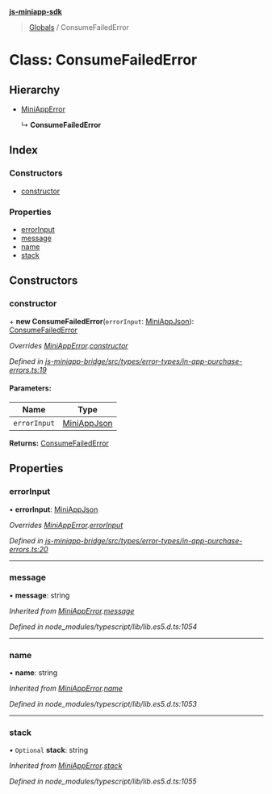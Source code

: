 **[js-miniapp-sdk](../README.md)**

> [Globals](../README.md) / ConsumeFailedError

# Class: ConsumeFailedError

## Hierarchy

* [MiniAppError](miniapperror.md)

  ↳ **ConsumeFailedError**

## Index

### Constructors

* [constructor](consumefailederror.md#constructor)

### Properties

* [errorInput](consumefailederror.md#errorinput)
* [message](consumefailederror.md#message)
* [name](consumefailederror.md#name)
* [stack](consumefailederror.md#stack)

## Constructors

### constructor

\+ **new ConsumeFailedError**(`errorInput`: [MiniAppJson](../interfaces/miniappjson.md)): [ConsumeFailedError](consumefailederror.md)

*Overrides [MiniAppError](miniapperror.md).[constructor](miniapperror.md#constructor)*

*Defined in [js-miniapp-bridge/src/types/error-types/in-app-purchase-errors.ts:19](https://github.com/rakutentech/js-miniapp/blob/f59f350/js-miniapp-bridge/src/types/error-types/in-app-purchase-errors.ts#L19)*

#### Parameters:

Name | Type |
------ | ------ |
`errorInput` | [MiniAppJson](../interfaces/miniappjson.md) |

**Returns:** [ConsumeFailedError](consumefailederror.md)

## Properties

### errorInput

•  **errorInput**: [MiniAppJson](../interfaces/miniappjson.md)

*Overrides [MiniAppError](miniapperror.md).[errorInput](miniapperror.md#errorinput)*

*Defined in [js-miniapp-bridge/src/types/error-types/in-app-purchase-errors.ts:20](https://github.com/rakutentech/js-miniapp/blob/f59f350/js-miniapp-bridge/src/types/error-types/in-app-purchase-errors.ts#L20)*

___

### message

•  **message**: string

*Inherited from [MiniAppError](miniapperror.md).[message](miniapperror.md#message)*

*Defined in node_modules/typescript/lib/lib.es5.d.ts:1054*

___

### name

•  **name**: string

*Inherited from [MiniAppError](miniapperror.md).[name](miniapperror.md#name)*

*Defined in node_modules/typescript/lib/lib.es5.d.ts:1053*

___

### stack

• `Optional` **stack**: string

*Inherited from [MiniAppError](miniapperror.md).[stack](miniapperror.md#stack)*

*Defined in node_modules/typescript/lib/lib.es5.d.ts:1055*

